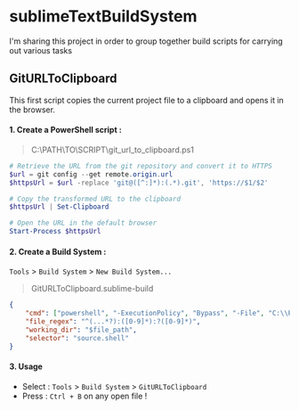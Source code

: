 # sublimeTextBuildSystem

I'm sharing this project in order to group together build scripts for carrying out various tasks


## GitURLToClipboard

This first script copies the current project file to a clipboard and opens it in the browser.

#### 1. Create a PowerShell script : 

> C:\PATH\TO\SCRIPT\git_url_to_clipboard.ps1

```ps1
# Retrieve the URL from the git repository and convert it to HTTPS
$url = git config --get remote.origin.url
$httpsUrl = $url -replace 'git@([^:]*):(.*).git', 'https://$1/$2'

# Copy the transformed URL to the clipboard
$httpsUrl | Set-Clipboard

# Open the URL in the default browser
Start-Process $httpsUrl
```

#### 2. Create a Build System : 

`Tools` > `Build System` > `New Build System...`

> GitURLToClipboard.sublime-build

```json
{
    "cmd": ["powershell", "-ExecutionPolicy", "Bypass", "-File", "C:\\PATH\\TO\\SCRIPT\\git_url_to_clipboard.ps1"],
    "file_regex": "^(...*?):([0-9]*):?([0-9]*)",
    "working_dir": "$file_path",
    "selector": "source.shell"
}
```

#### 3. Usage 

- Select :  `Tools` > `Build System` > `GitURLToClipboard`
- Press : `Ctrl + B` on any open file !
